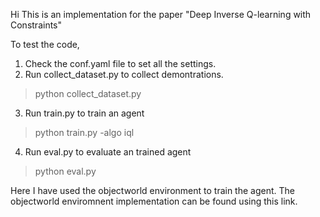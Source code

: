Hi This is an implementation for the paper "Deep Inverse Q-learning with Constraints"

To test the code,

1) Check the conf.yaml file to set all the settings.
2) Run collect_dataset.py to collect demontrations.
>python collect_dataset.py
3) Run train.py to train an agent
>python train.py -algo iql
4) Run eval.py to evaluate an trained agent
>python eval.py


Here I have used the objectworld environment to train the agent. The objectworld enviromnent implementation can be found using this link. 

